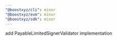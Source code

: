 ```yaml
---
"@boostxyz/cli": minor
"@boostxyz/evm": minor
"@boostxyz/sdk": minor
---
```


add PayableLimitedSignerValidator implementation
